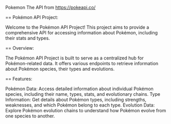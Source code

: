 Pokemon
The API from https://pokeapi.co/

== Pokémon API Project:

Welcome to the Pokémon API Project! This project aims to provide a comprehensive API for accessing information about Pokémon, including their stats and types.

== Overview:

The Pokémon API Project is built to serve as a centralized hub for Pokémon-related data. It offers various endpoints to retrieve information about Pokémon species, their types and evolutions.

== Features:

Pokémon Data: Access detailed information about individual Pokémon species, including their name, types, stats, and evolutionary chains.
Type Information: Get details about Pokémon types, including strengths, weaknesses, and which Pokémon belong to each type.
Evolution Data: Explore Pokémon evolution chains to understand how Pokémon evolve from one species to another.
